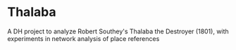 Thalaba
=======

A DH project to analyze Robert Southey's Thalaba the Destroyer (1801), with experiments in network analysis of place references
